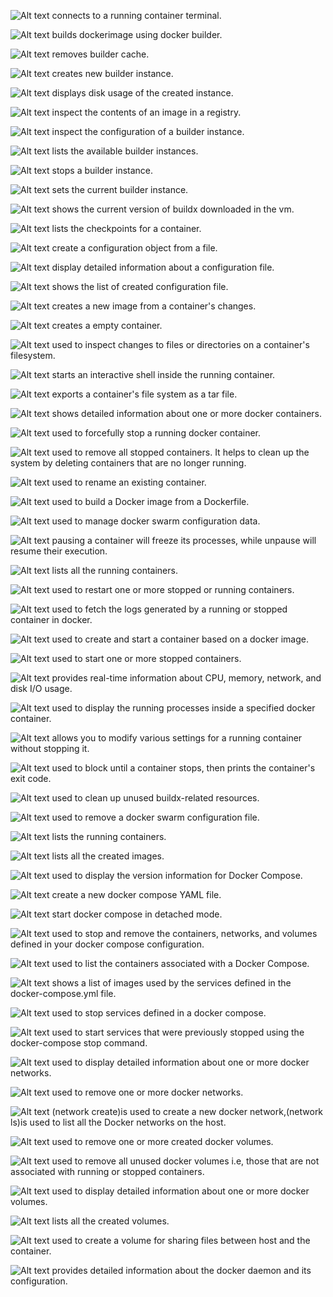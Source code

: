 ![Alt text](attach.JPG)
connects to a running container terminal.

![Alt text](<builder build.JPG>)
builds dockerimage using docker builder.

![Alt text](<builder prune.JPG>)
removes builder cache.

![Alt text](<buildx create.JPG>)
creates new builder instance. 

![Alt text](<buildx du.JPG>)
displays disk usage of the created instance. 

![Alt text](<buildx imgtool inspect.JPG>)
inspect the contents of an image in a registry.

![Alt text](<buildx inspect.JPG>)
inspect the configuration of a builder instance.

![Alt text](<buildx ls.JPG>)
lists the available builder instances.

![Alt text](<buildx stop.JPG>)
stops a builder instance.

![Alt text](<buildx use.JPG>)
sets the current builder instance.

![Alt text](<buildx version.JPG>)
shows the current version of buildx downloaded in the vm.

![Alt text](<checkpoint ls.JPG>)
lists the checkpoints for a container. 

![Alt text](<config create.JPG>)
create a configuration object from a file.

![Alt text](<config inspect.JPG>)
display detailed information about a configuration file.

![Alt text](<config ls.JPG>)
shows the list of created configuration file.

![Alt text](<container commit.JPG>)
creates a new image from a container's changes.

![Alt text](<container create.JPG>)
creates a empty container.

![Alt text](<container diff.JPG>)
used to inspect changes to files or directories on a container's filesystem.

![Alt text](<container exec.JPG>)
starts an interactive shell inside the running container.

![Alt text](<container export.JPG>)
exports a container's file system as a tar file.

![Alt text](<container inspect.JPG>)
shows detailed information about one or more docker containers.

![Alt text](<container kill.JPG>)
used to forcefully stop a running docker container. 

![Alt text](<container prune.JPG>)
used to remove all stopped containers. It helps to clean up the system by deleting containers that are no longer running.

![Alt text](<container rename.JPG>)
used to rename an existing container.

![Alt text](<docker build image from dockerfile.JPG>)
used to build a Docker image from a Dockerfile.

![Alt text](<docker config.JPG>)
used to manage docker swarm configuration data. 

![Alt text](<docker pause, unpause.JPG>)
pausing a container will freeze its processes, while unpause will resume their execution.

![Alt text](<docker ps.JPG>)
lists all the running containers.

![Alt text](<docker restart.JPG>)
used to restart one or more stopped or running containers.

![Alt text](logs.JPG)
used to fetch the logs generated by a running or stopped container in docker.

![Alt text](<run dockerimage.JPG>)
used to create and start a container based on a docker image.

![Alt text](<start created container.JPG>)
used to start one or more stopped containers.

![Alt text](stats.JPG)
provides real-time information about CPU, memory, network, and disk I/O usage.

![Alt text](top.JPG)
used to display the running processes inside a specified docker container.

![Alt text](update.JPG)
allows you to modify various settings for a running container without stopping it.

![Alt text](wait.JPG)
used to block until a container stops, then prints the container's exit code.

![Alt text](<buildx prune.JPG>)
used to clean up unused buildx-related resources.

![Alt text](<config rm.JPG>)
used to remove a docker swarm configuration file.

![Alt text](<container ls.JPG>)
lists the running containers.

![Alt text](images.JPG)
lists all the created images.

![Alt text](image-29.png)
used to display the version information for Docker Compose.

![Alt text](image-30.png)
create a new docker compose YAML file.

![Alt text](image-31.png)
start docker compose in detached mode.

![Alt text](image-32.png)
used to stop and remove the containers, networks, and volumes defined in your docker compose configuration.

![Alt text](image-33.png)
used to list the containers associated with a Docker Compose.

![Alt text](image-34.png)
shows a list of images used by the services defined in the docker-compose.yml file.

![Alt text](image-35.png)
used to stop services defined in a docker compose.

![Alt text](image-36.png)
used to start services that were previously stopped using the docker-compose stop command.

![Alt text](<network inspect.JPG>)
used to display detailed information about one or more docker networks.

![Alt text](<network rm.JPG>)
used to remove one or more docker networks.

![Alt text](<network create, ls.JPG>)
(network create)is used to create a new docker network,(network ls)is used to list all the Docker networks on the host.

![Alt text](<volume rm.JPG>)
used to remove one or more created docker volumes.

![Alt text](<volume prune.JPG>)
used to remove all unused docker volumes i.e, those that are not associated with running or stopped containers.

![Alt text](<vol inspect.JPG>)
used to display detailed information about one or more docker volumes.

![Alt text](<volume ls.JPG>)
lists all the created volumes.

![Alt text](<vol create.JPG>)
used to create a volume for sharing files between host and the container.

![Alt text](info.JPG)
provides detailed information about the docker daemon and its configuration.
